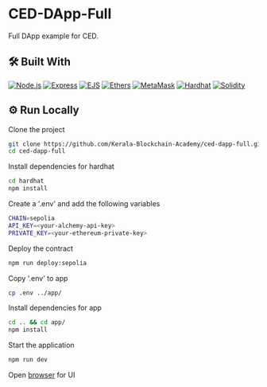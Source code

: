 # CED-DApp-Full

Full DApp example for CED.

## 🛠 Built With

[![Node.js](https://img.shields.io/badge/node.js-olivedrab?style=for-the-badge&logo=node.js&logoColor=white)](https://nodejs.org/en/)
[![Express](https://img.shields.io/badge/express-olivedrab?style=for-the-badge&logo=express&logoColor=white)](https://expressjs.com/)
[![EJS](https://img.shields.io/badge/ejs-orange?style=for-the-badge&logo=javascript&logoColor=white)](https://ejs.co/)
[![Ethers](https://img.shields.io/badge/ethers-darkslategray?style=for-the-badge&logo=ethereum&logoColor=white)](https://docs.ethers.org/v6/)
[![MetaMask](https://img.shields.io/badge/metamask-darkslategray?style=for-the-badge&logo=ethereum&logoColor=white)](https://metamask.io/)
[![Hardhat](https://img.shields.io/badge/hardhat-darkslategray?style=for-the-badge&logo=ethereum&logoColor=white)](https://hardhat.org/)
[![Solidity](https://img.shields.io/badge/solidity-sienna?style=for-the-badge&logo=solidity&logoColor=white)](https://soliditylang.org/)

## ⚙️ Run Locally

Clone the project

```bash
git clone https://github.com/Kerala-Blockchain-Academy/ced-dapp-full.git
cd ced-dapp-full
```

Install dependencies for hardhat

```bash
cd hardhat
npm install
```

Create a '.env' and add the following variables

```bash
CHAIN=sepolia
API_KEY=<your-alchemy-api-key>
PRIVATE_KEY=<your-ethereum-private-key>
```

Deploy the contract

```bash
npm run deploy:sepolia
```

Copy '.env' to app

```bash
cp .env ../app/
```

Install dependencies for app

```bash
cd .. && cd app/
npm install
```

Start the application

```bash
npm run dev
```

Open [browser](http://127.0.0.1:8080) for UI

